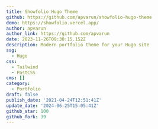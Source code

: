 ```yaml
---
title: Showfolio Hugo Theme
github: https://github.com/apvarun/showfolio-hugo-theme
demo: https://showfolio.vercel.app/
author: apvarun
author_link: https://github.com/apvarun
date: 2023-11-26T09:30:15.152Z
description: Modern portfolio theme for your Hugo site
ssg:
  - Hugo
css:
  - Tailwind
  - PostCSS
cms: []
category:
  - Portfolio
draft: false
publish_date: '2021-04-24T12:51:41Z'
update_date: '2024-06-25T15:05:41Z'
github_star: 100
github_fork: 39
---
```

